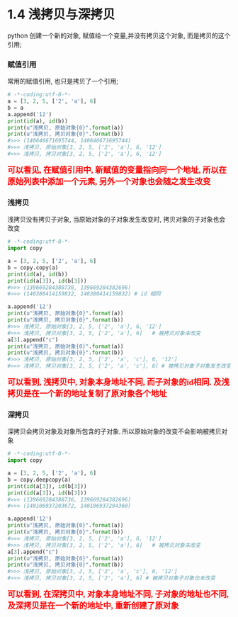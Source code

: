 # 1.4 浅拷贝与深拷贝

python 创建一个新的对象, 赋值给一个变量,并没有拷贝这个对象, 而是拷贝的这个引用;

### 赋值引用
常用的赋值引用, 也只是拷贝了一个引用;
```python
# -*-coding:utf-8-*-
a = [3, 2, 5, ['2', 'a'], 6]
b = a
a.append('12')
print(id(a), id(b))
print(u"浅拷贝, 原始对象{0}".format(a))
print(u"浅拷贝, 拷贝对象{0}".format(b))
#>>> (140646671695744, 140646671695744)
#>>> 浅拷贝, 原始对象[3, 2, 5, ['2', 'a'], 6, '12']
#>>> 浅拷贝, 拷贝对象[3, 2, 5, ['2', 'a'], 6, '12']
```
<font face="KaiTi" color=red size=4>**可以看见, 在赋值引用中, 新赋值的变量指向同一个地址,
所以在原始列表中添加一个元素, 另外一个对象也会随之发生改变**</font>

### 浅拷贝
浅拷贝没有拷贝子对象, 当原始对象的子对象发生改变时, 拷贝对象的子对象也会改变
```python
# -*-coding:utf-8-*-
import copy

a = [3, 2, 5, ['2', 'a'], 6]
b = copy.copy(a)
print(id(a), id(b))
print(id(a[3]), id(b[3]))
#>>> (139669284388736, 139669284382696)
#>>> (140380414159832, 140380414159832) # id 相同

a.append('12')
print(u"浅拷贝, 原始对象{0}".format(a))
print(u"浅拷贝, 拷贝对象{0}".format(b))
#>>> 浅拷贝, 原始对象[3, 2, 5, ['2', 'a'], 6, '12']
#>>> 浅拷贝, 拷贝对象[3, 2, 5, ['2', 'a'], 6]   # 被拷贝对象未改变
a[3].append("c")
print(u"浅拷贝, 原始对象{0}".format(a))
print(u"浅拷贝, 拷贝对象{0}".format(b))
#>>> 浅拷贝, 原始对象[3, 2, 5, ['2', 'a', 'c'], 6, '12']
#>>> 浅拷贝, 拷贝对象[3, 2, 5, ['2', 'a', 'c'], 6] # 被拷贝对象子对象发生改变

```
<font face="KaiTi" color=red size=4>**可以看到, 浅拷贝中, 对象本身地址不同, 而子对象的id相同. 
及浅拷贝是在一个新的地址复制了原对象各个地址**</font>

### 深拷贝
<font face="Microsoft YaHei">深拷贝会拷贝对象及对象所包含的子对象, 所以原始对象的改变不会影响被拷贝对象</font>
```python
# -*-coding:utf-8-*-
import copy

a = [3, 2, 5, ['2', 'a'], 6]
b = copy.deepcopy(a)
print(id(a[3]), id(b[3]))
print(id(a[3]), id(b[3]))
#>>> (139669284388736, 139669284382696) 
#>>> (140106937203672, 140106937294360)

a.append('12')
print(u"浅拷贝, 原始对象{0}".format(a))
print(u"浅拷贝, 拷贝对象{0}".format(b))
#>>> 浅拷贝, 原始对象[3, 2, 5, ['2', 'a'], 6, '12']
#>>> 浅拷贝, 拷贝对象[3, 2, 5, ['2', 'a'], 6]   # 被拷贝对象未改变
a[3].append("c")
print(u"浅拷贝, 原始对象{0}".format(a))
print(u"浅拷贝, 拷贝对象{0}".format(b))
#>>> 浅拷贝, 原始对象[3, 2, 5, ['2', 'a', 'c'], 6, '12']
#>>> 浅拷贝, 拷贝对象[3, 2, 5, ['2', 'a'], 6] # 被拷贝对象子对象也未改变
```

<font face="KaiTi" color=red size=4>**可以看到, 在深拷贝中, 对象本身地址不同, 子对象的地址也不同, 
及深拷贝是在一个新的地址中, 重新创建了原对象**</font>
